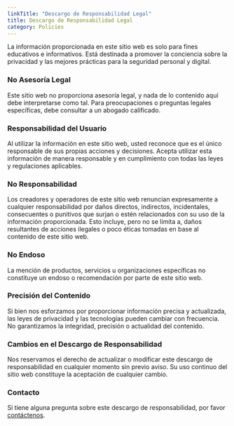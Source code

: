```yaml
---
linkTitle: "Descargo de Responsabilidad Legal"
title: Descargo de Responsabilidad Legal
category: Policies
---
```

La información proporcionada en este sitio web es solo para fines educativos e informativos. Está destinada a promover la conciencia sobre la privacidad y las mejores prácticas para la seguridad personal y digital.

### No Asesoría Legal
Este sitio web no proporciona asesoría legal, y nada de lo contenido aquí debe interpretarse como tal. Para preocupaciones o preguntas legales específicas, debe consultar a un abogado calificado.

### Responsabilidad del Usuario
Al utilizar la información en este sitio web, usted reconoce que es el único responsable de sus propias acciones y decisiones. Acepta utilizar esta información de manera responsable y en cumplimiento con todas las leyes y regulaciones aplicables.

### No Responsabilidad
Los creadores y operadores de este sitio web renuncian expresamente a cualquier responsabilidad por daños directos, indirectos, incidentales, consecuentes o punitivos que surjan o estén relacionados con su uso de la información proporcionada. Esto incluye, pero no se limita a, daños resultantes de acciones ilegales o poco éticas tomadas en base al contenido de este sitio web.

### No Endoso
La mención de productos, servicios u organizaciones específicas no constituye un endoso o recomendación por parte de este sitio web.

### Precisión del Contenido
Si bien nos esforzamos por proporcionar información precisa y actualizada, las leyes de privacidad y las tecnologías pueden cambiar con frecuencia. No garantizamos la integridad, precisión o actualidad del contenido.

### Cambios en el Descargo de Responsabilidad
Nos reservamos el derecho de actualizar o modificar este descargo de responsabilidad en cualquier momento sin previo aviso. Su uso continuo del sitio web constituye la aceptación de cualquier cambio.

### Contacto
Si tiene alguna pregunta sobre este descargo de responsabilidad, por favor [contáctenos](../contact).